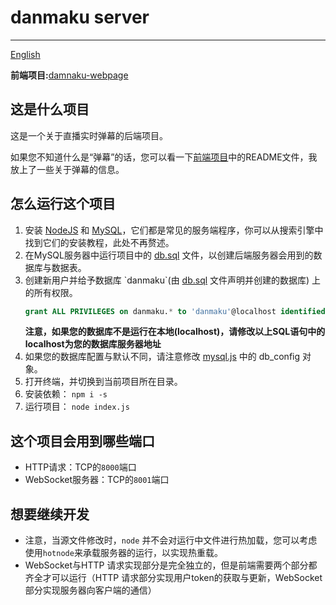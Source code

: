 # danmaku server

***

[English](./README.md)

**前端项目:**[damnaku-webpage](https://github.com/LuoXishuang0712/danmaku-webpage)

## 这是什么项目

这是一个关于直播实时弹幕的后端项目。

如果您不知道什么是“弹幕”的话，您可以看一下[前端项目](https://github.com/LuoXishuang0712/danmaku-webpage)中的README文件，我放上了一些关于弹幕的信息。

## 怎么运行这个项目

1. 安装 [NodeJS](https://nodejs.org/en/) 和 [MySQL](https://www.mysql.com/)，它们都是常见的服务端程序，你可以从搜索引擎中找到它们的安装教程，此处不再赘述。
2. 在MySQL服务器中运行项目中的 [db.sql](./db.sql) 文件，以创建后端服务器会用到的数据库与数据表。
3. 创建新用户并给予数据库 \`danmaku\`(由 [db.sql](./db.sql) 文件声明并创建的数据库) 上的所有权限。
    ```sql
    grant ALL PRIVILEGES on danmaku.* to 'danmaku'@localhost identified by 'Danmaku20120712';
    ```
    **注意，如果您的数据库不是运行在本地(localhost)，请修改以上SQL语句中的localhost为您的数据库服务器地址**
4. 如果您的数据库配置与默认不同，请注意修改 [mysql.js](./src/mysql.js) 中的 db_config 对象。
5. 打开终端，并切换到当前项目所在目录。
6. 安装依赖： `npm i -s`
7. 运行项目： `node index.js`

## 这个项目会用到哪些端口

* HTTP请求：TCP的`8000`端口
* WebSocket服务器：TCP的`8001`端口

## 想要继续开发

* 注意，当源文件修改时，`node` 并不会对运行中文件进行热加载，您可以考虑使用`hotnode`来承载服务器的运行，以实现热重载。
* WebSocket与HTTP 请求实现部分是完全独立的，但是前端需要两个部分都齐全才可以运行（HTTP 请求部分实现用户token的获取与更新，WebSocket部分实现服务器向客户端的通信）